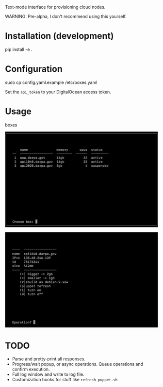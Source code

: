 Text-mode interface for provisioning cloud nodes.

WARNING: Pre-alpha, I don't recommend using this yourself.

Installation (development)
=====
  pip install -e .

Configuration
=====
  sudo cp config.yaml.example /etc/boxes.yaml

Set the `api_token` to your DigitalOcean access token.

Usage
=====
  boxes

![Main menu](docs/screenshots/main_menu.png "Main menu")

![Node menu](docs/screenshots/node_menu.png "Node menu")

TODO
=====
* Parse and pretty-print all responses.
* Progress/wait popup, or async operations.  Queue operations and confirm
execution.
* Full log window and write to log file.
* Customization hooks for stuff like `refresh_puppet.sh`
